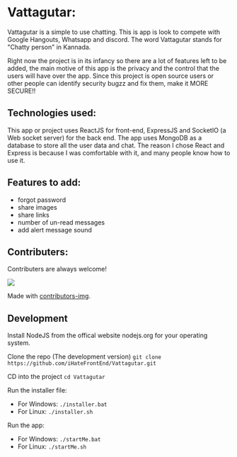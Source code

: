 # Vattagutar:
Vattagutar is a simple to use chatting. This is app is look to compete with Google Hangouts, Whatsapp and discord. The word Vattagutar stands for "Chatty person" in Kannada. 

Right now the project is in its infancy so there are a lot of features left to be added, the main motive of this app is the privacy and the control that the users will have over the app. Since this project is open source users or other people can identify security bugzz and fix them, make it MORE SECURE!!

## Technologies used:
This app or project uses ReactJS for front-end, ExpressJS and SocketIO (a Web socket server) for the back end. The app uses MongoDB as a database to store all the user data and chat. The reason I chose React and Express is because I was comfortable with it, and many people know how to use it.

## Features to add:
 - forgot password 
 - share images
 - share links
 - number of un-read messages
 - add alert message sound

## Contributers:
Contributers are always welcome!

<a href = "https://github.com/iHateFrontEnd/Vattagutar/graphs/contributors">
  <img src = "https://contrib.rocks/image?repo = iHateFrontEnd/Vattagutar"/>
</a>

Made with [contributors-img](https://contrib.rocks).

## Development
Install NodeJS from the offical website nodejs.org for your operating system.

Clone the repo (The development version)
`git clone https://github.com/iHateFrontEnd/Vattagutar.git`

CD into the project
`cd Vattagutar`

Run the installer file:
 - For Windows: `./installer.bat`
 - For Linux: `./installer.sh`

Run the app:
 - For Windows: `./startMe.bat`
 - For Linux: `./startMe.sh`
